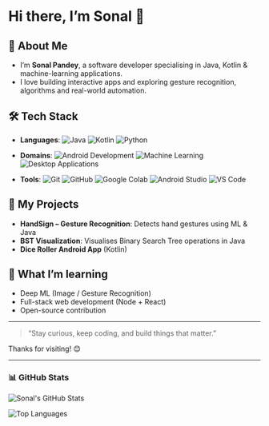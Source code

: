# Hi there, I’m Sonal 👋

## 🚀 About Me
- I’m **Sonal Pandey**, a software developer specialising in Java, Kotlin & machine-learning applications.  
- I love building interactive apps and exploring gesture recognition, algorithms and real-world automation.

## 🛠 Tech Stack
- **Languages**: ![Java](https://img.shields.io/badge/Java-ED8B00?style=for-the-badge&logo=java&logoColor=white)
![Kotlin](https://img.shields.io/badge/Kotlin-0095D5?style=for-the-badge&logo=kotlin&logoColor=white)
![Python](https://img.shields.io/badge/Python-3776AB?style=for-the-badge&logo=python&logoColor=white)

- **Domains**: ![Android Development](https://img.shields.io/badge/Android-3DDC84?style=for-the-badge&logo=android&logoColor=white)
![Machine Learning](https://img.shields.io/badge/Machine_Learning-F7931E?style=for-the-badge&logo=TensorFlow&logoColor=white)
![Desktop Applications](https://img.shields.io/badge/Desktop_Applications-4B0082?style=for-the-badge&logo=windows&logoColor=white)
 
- **Tools**: ![Git](https://img.shields.io/badge/Git-F05032?style=for-the-badge&logo=git&logoColor=white)
![GitHub](https://img.shields.io/badge/GitHub-181717?style=for-the-badge&logo=github&logoColor=white)
![Google Colab](https://img.shields.io/badge/Google_Colab-F9AB00?style=for-the-badge&logo=googlecolab&logoColor=white)
![Android Studio](https://img.shields.io/badge/Android_Studio-3DDC84?style=for-the-badge&logo=androidstudio&logoColor=white)
![VS Code](https://img.shields.io/badge/VS_Code-007ACC?style=for-the-badge&logo=visualstudiocode&logoColor=white)
 

## 🔭 My Projects
- **HandSign – Gesture Recognition**: Detects hand gestures using ML & Java  
- **BST Visualization**: Visualises Binary Search Tree operations in Java  
- **Dice Roller Android App** (Kotlin)  
 

## 🌱 What I’m learning
- Deep ML (Image / Gesture Recognition)  
- Full-stack web development (Node + React)  
- Open-source contribution  

---

> “Stay curious, keep coding, and build things that matter.”

Thanks for visiting! 😊

---

### 📊 GitHub Stats

![Sonal's GitHub Stats](https://github-readme-stats.vercel.app/api?username=Pandey-Sonal&show_icons=true&theme=tokyonight)

![Top Languages](https://github-readme-stats.vercel.app/api/top-langs/?username=Pandey-Sonal&layout=compact&theme=tokyonight)

